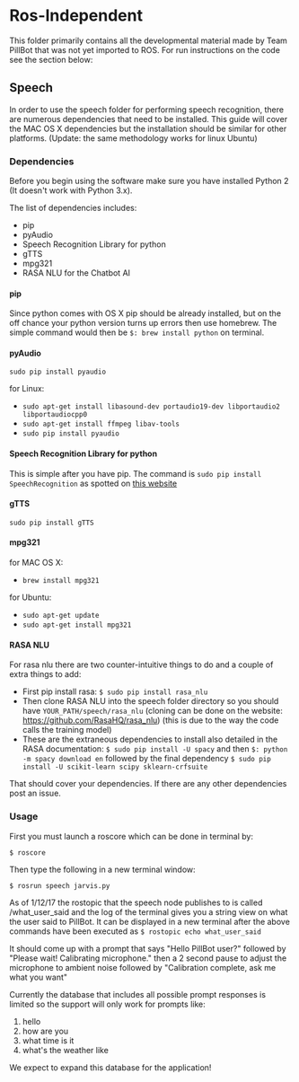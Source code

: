 # Ros-Independent

This folder primarily contains all the developmental material made by Team PillBot that was not yet imported to ROS. For run instructions on the code see the section below:

## Speech

In order to use the speech folder for performing speech recognition, there are numerous dependencies that need to be installed. This guide will cover the MAC OS X dependencies but the installation should be similar for other platforms. (Update: the same methodology works for linux Ubuntu)

### Dependencies

Before you begin using the software make sure you have installed Python 2 (It doesn't work with Python 3.x).

The list of dependencies includes:

- pip
- pyAudio
- Speech Recognition Library for python
- gTTS
- mpg321
- RASA NLU for the Chatbot AI

#### pip

Since python comes with OS X pip should be already installed, but on the off chance your python version turns up errors then use homebrew. The simple command would then be `$: brew install python` on terminal.

#### pyAudio

`sudo pip install pyaudio`

for Linux:

- `sudo apt-get install libasound-dev portaudio19-dev libportaudio2 libportaudiocpp0`
- `sudo apt-get install ffmpeg libav-tools`
- `sudo pip install pyaudio`

#### Speech Recognition Library for python

This is simple after you have pip. The command is `sudo pip install SpeechRecognition` as spotted on [this website](https://pythonprogramminglanguage.com/speech-recognition/)

#### gTTS

`sudo pip install gTTS`

#### mpg321 

for MAC OS X:

- `brew install mpg321`

for Ubuntu: 

- `sudo apt-get update`
- `sudo apt-get install mpg321`

#### RASA NLU

For rasa nlu there are two counter-intuitive things to do and a couple of extra things to add:

- First pip install rasa: `$ sudo pip install rasa_nlu`
- Then clone RASA NLU into the speech folder directory so you should have `YOUR_PATH/speech/rasa_nlu` (cloning can be done on the website: https://github.com/RasaHQ/rasa_nlu) (this is due to the way the code calls the training model) 
- These are the extraneous dependencies to install also detailed in the RASA documentation: `$ sudo pip install -U spacy` and then `$: python -m spacy download en` followed by the final dependency `$ sudo pip install -U scikit-learn scipy sklearn-crfsuite`

That should cover your dependencies. If there are any other dependencies post an issue. 

### Usage

First you must launch a roscore which can be done in terminal by:

`$ roscore `

Then type the following in a new terminal window:

`$ rosrun speech jarvis.py`

As of 1/12/17 the rostopic that the speech node publishes to is called /what_user_said and the log of the terminal gives you a string view on what the user said to PillBot. It can be displayed in a new terminal after the above commands have been executed as `$ rostopic echo what_user_said`

It should come up with a prompt that says "Hello PillBot user?" followed by "Please wait! Calibrating microphone." then a 2 second pause to adjust the microphone to ambient noise followed by "Calibration complete, ask me what you want" 

Currently the database that includes all possible prompt responses is limited so the support will only work for prompts like:

1. hello
2. how are you
3. what time is it
4. what's the weather like

We expect to expand this database for the application! 
